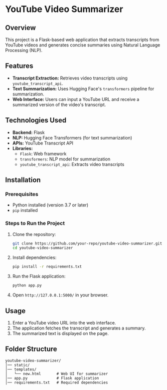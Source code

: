 # YouTube Video Summarizer

## Overview
This project is a Flask-based web application that extracts transcripts from YouTube videos and generates concise summaries using Natural Language Processing (NLP).

## Features
- **Transcript Extraction:** Retrieves video transcripts using `youtube_transcript_api`.
- **Text Summarization:** Uses Hugging Face's `transformers` pipeline for summarization.
- **Web Interface:** Users can input a YouTube URL and receive a summarized version of the video's transcript.

## Technologies Used
- **Backend:** Flask
- **NLP:** Hugging Face Transformers (for text summarization)
- **APIs:** YouTube Transcript API
- **Libraries:**
  - `Flask`: Web framework
  - `transformers`: NLP model for summarization
  - `youtube_transcript_api`: Extracts video transcripts

## Installation
### Prerequisites
- Python installed (version 3.7 or later)
- `pip` installed

### Steps to Run the Project
1. Clone the repository:
   ```sh
   git clone https://github.com/your-repo/youtube-video-summarizer.git
   cd youtube-video-summarizer
   ```
2. Install dependencies:
   ```sh
   pip install -r requirements.txt
   ```
3. Run the Flask application:
   ```sh
   python app.py
   ```
4. Open `http://127.0.0.1:5000/` in your browser.

## Usage
1. Enter a YouTube video URL into the web interface.
2. The application fetches the transcript and generates a summary.
3. The summarized text is displayed on the page.

## Folder Structure
```
youtube-video-summarizer/
│── static/
│── templates/
│   └── new.html       # Web UI for summarizer
│── app.py             # Flask application
│── requirements.txt   # Required dependencies
```
